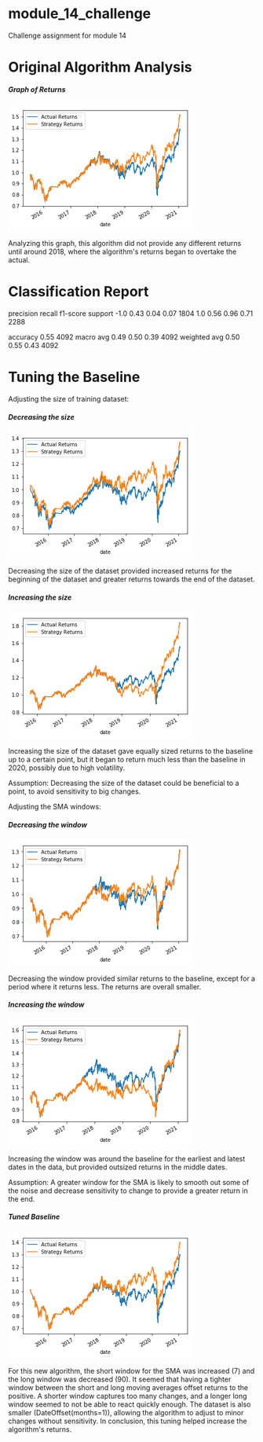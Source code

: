 # module_14_challenge
Challenge assignment for module 14


# Original Algorithm Analysis

##### Graph of Returns
![Graph of Cumulative Returns](Starter_Code/Resources/baseline.png)

Analyzing this graph, this algorithm did not provide any different returns until around 2018, where the algorithm's returns began to overtake the actual.




# Classification Report

  precision    recall  f1-score   support
       -1.0       0.43      0.04      0.07      1804
        1.0       0.56      0.96      0.71      2288

   accuracy                           0.55      4092
  macro avg       0.49      0.50      0.39      4092
weighted avg      0.50      0.55      0.43      4092




# Tuning the Baseline

Adjusting the size of training dataset:

##### Decreasing the size
![Decreasing the size](Starter_Code/Resources/tuned_dataset_size_smaller.png)

Decreasing the size of the dataset provided increased returns for the beginning of the dataset and greater returns towards the end of the dataset.

##### Increasing the size
![Increasing the size](Starter_Code/Resources/tuned_dataset_size_larger.png)

Increasing the size of the dataset gave equally sized returns to the baseline up to a certain point, but it began to return much less than the baseline in 2020, possibly due to high volatility.


Assumption: Decreasing the size of the dataset could be beneficial to a point, to avoid sensitivity to big changes.



Adjusting the SMA windows:

##### Decreasing the window
![Decreasing the window](Starter_Code/Resources/tuned_sma_fewer.png)

Decreasing the window provided similar returns to the baseline, except for a period where it returns less. The returns are overall smaller. 


##### Increasing the window
![Increasing the window](Starter_Code/Resources/tuned_sma_greater.png)

Increasing the window was around the baseline for the earliest and latest dates in the data, but provided outsized returns in the middle dates.

Assumption:  A greater window for the SMA is likely to smooth out some of the noise and decrease sensitivity to change to provide a greater return in the end.

##### Tuned Baseline
![Tuned Baseline](Starter_Code/Resources/tuned_baseline.png)

For this new algorithm, the short window for the SMA was increased (7) and the long window was decreased (90).  It seemed that having a tighter window between the short and long moving averages offset returns to the positive.  A shorter window captures too many changes, and a longer long window seemed to not be able to react quickly enough.  The dataset is also smaller (DateOffset(months=1)), allowing the algorithm to adjust to minor changes without sensitivity.  In conclusion, this tuning helped increase the algorithm's returns.